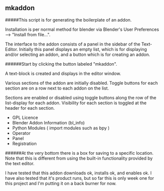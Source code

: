 mkaddon
---

#####This script is for generating the boilerplate of an addon.

Installation is per normal method for blender via Blender's User Preferences --> "Install from file…".

The interface to the addon consists of a panel in the sidebar of the Text-Editor.  Initially this panel displays an empty list, which is for displaying and/or selecting an addon, and a button which is for creating an addon.

######Start by clicking the button labeled "mkaddon".

A text-block is created and displays in the editor window.

Various sections of the addon are initially disabled.  Toggle buttons for each section are on a row next to each addon on the list.

Sections are enabled or disabled using toggle buttons along the row of the list-display for each addon.  Visibility for each section is toggled at the header for each section.

*  GPL Licence
*  Blender Addon Information (bl_info)
*  Python Modules ( import modules such as bpy )
*  Operator
*  Panel
*  Registration


######At the very bottom there is a box for saving to a specific location.  Note that this is different from using the built-in functionality provided by the text editor.

I have tested that this addon downloads ok, installs ok, and enables ok.  I have also tested that it's product runs, but so far this is only week one for this project and I'm putting it on a back burner for now.